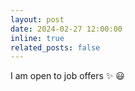 ```yaml
---
layout: post
date: 2024-02-27 12:00:00
inline: true
related_posts: false
---
```


I am open to job offers :sparkles: :smiley:
